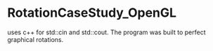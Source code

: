 # RotationCaseStudy_OpenGL
uses c++ for std::cin and std::cout. The program was built to perfect graphical rotations.
